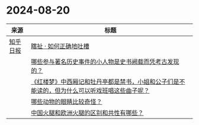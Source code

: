 ﻿# 2024-08-20

|来源|标题|
|---|---|
|[知乎日报](https://feedx.net/rss/zhihudaily.xml)|[瞎扯 · 如何正确地吐槽](https://daily.zhihu.com/story/9774769)|
||[哪些参与著名历史事件的小人物是史书阙载而凭考古发现的？](https://daily.zhihu.com/story/9774752)|
||[《红楼梦》中西厢记和牡丹亭都是禁书，小姐和公子们是不能读的，但为什么可以听戏班唱这些曲子呢？](https://daily.zhihu.com/story/9774753)|
||[哪些动物的眼睛比较奇怪？](https://daily.zhihu.com/story/9774758)|
||[中国火腿和欧洲火腿的区别和共性有哪些？](https://daily.zhihu.com/story/9774767)|

